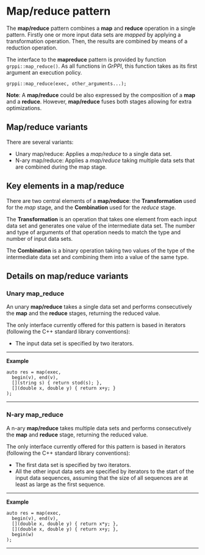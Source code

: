# Map/reduce pattern

The **map/reduce** pattern combines a **map** and **reduce** operation in a single pattern. Firstly one or more input data sets are *mapped* by applying a transformation operation. Then, the results are combined by means of a reduction operation.

The interface to the **mapreduce** pattern is provided by function `grppi::map_reduce()`. As all functions in *GrPPI*, this function takes as its first argument an execution policy.

~~~{.cpp}
grppi::map_reduce(exec, other_arguments...);
~~~

**Note**: A **map/reduce** could be also expressed by the composition of a **map** and a **reduce**. However, **map/reduce** fuses both stages allowing for extra optimizations.

## Map/reduce variants

There are several variants:

* Unary map/reduce: Applies a *map/reduce* to a single data set.
* N-ary map/reduce: Applies a *map/reduce* taking multiple data sets that are combined during the map stage.

## Key elements in a map/reduce

There are two central elements of a **map/reduce**: the **Transformation** used for the *map* stage, and the **Combination** used for the *reduce* stage.

The **Transformation** is an operation that takes one element from each input data set and generates one value of the intermediate data set. The number and type of arguments of that operation needs to match the type and number of input data sets.

The **Combination** is a binary operation taking two values of the type of the intermediate data set and combining them into a value of the same type.

## Details on map/reduce variants

### Unary map_reduce

An unary **map/reduce** takes a single data set and performs consecutively the **map** and the **reduce** stages, returning the reduced value.

The only interface currently offered for this pattern is based in iterators (following the C++ standard library conventions):

  * The input data set is specified by two iterators.

---
**Example**
~~~{.cpp}
auto res = map(exec,
  begin(v), end(v),
  [](string s) { return stod(s); },
  [](double x, double y) { return x+y; }
);
~~~
---


### N-ary map_reduce

A n-ary **map/reduce** takes multiple data sets and performs consecutively the **map** and **reduce** stage, returning the reduced value.

The only interface currently offered for this pattern is based in iterators (following the C++ standard library conventions):

  * The first data set is specified by two iterators.
  * All the other input data sets are specified by iterators to the start of the input data sequences, assuming that the size of all sequences are at least as large as the first sequence.

---
**Example**
~~~{.cpp}
auto res = map(exec,
  begin(v), end(v),
  [](double x, double y) { return x*y; },
  [](double x, double y) { return x+y; },
  begin(w)
);
~~~
---